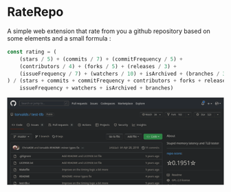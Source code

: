 # RateRepo

A simple web extension that rate from you a github repository based on some elements and a small formula :

```javascript
const rating = (
    (stars / 5) + (commits / 7) + (commitFrequency / 5) +
    (contributors / 4) + (forks / 5) + (releases / 3) +
    (issueFrequency / 7) + (watchers / 10) + isArchived + (branches / 3)
) / (stars + commits + commitFrequency + contributors + forks + releases +
    issueFrequency + watchers + isArchived + branches)
```

![screen](./screen.png)
